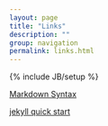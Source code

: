 ```yaml
---
layout: page
title: "Links"
description: ""
group: navigation
permalink: links.html
---
```

{% include JB/setup %}

[Markdown Syntax][]

[jekyll quick start]

[markdown Syntax]: http://wowubuntu.com/markdown/ "markdown语法"
[jekyll quick start]: http://jekyllbootstrap.com/usage/jekyll-quick-start.html ""

